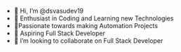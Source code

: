 - 👋 Hi, I’m @dsvasudev19
- 👀 Enthusiast in Coding and Learning new Technologies
- 🌟Passionate towards making Automation Projects
- 🌱 Aspiring Full Stack Developer
- 💞️ I’m looking to collaborate on Full Stack Developer

<!---
dsvasudev19/dsvasudev19 is a ✨ special ✨ repository because its `README.md` (this file) appears on your GitHub profile.
You can click the Preview link to take a look at your changes.
--->
